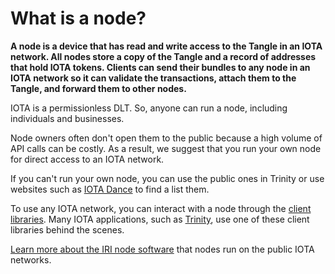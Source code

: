 # What is a node?

**A node is a device that has read and write access to the Tangle in an IOTA network. All nodes store a copy of the Tangle and a record of addresses that hold IOTA tokens. Clients can send their bundles to any node in an IOTA network so it can validate the transactions, attach them to the Tangle, and forward them to other nodes.**

IOTA is a permissionless DLT. So, anyone can run a node, including individuals and businesses.

Node owners often don't open them to the public because a high volume of API calls can be costly. As a result, we suggest that you run your own node for direct access to an IOTA network.

If you can't run your own node, you can use the public ones in Trinity or use websites such as [IOTA Dance](https://iota.dance) to find a list them.

To use any IOTA network, you can interact with a node through the [client libraries](root://client-libraries/0.1/introduction/overview.md). Many IOTA applications, such as [Trinity](root://wallets/0.1/trinity/0.1/introduction/overview.md), use one of these client libraries behind the scenes.

[Learn more about the IRI node software](root://node-software/0.1/iri/introduction/overview.md) that nodes run on the public IOTA networks.

